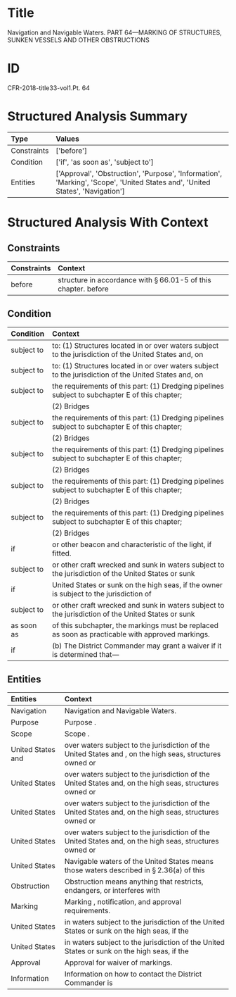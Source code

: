# Title

 Navigation and Navigable Waters. PART 64—MARKING OF STRUCTURES, SUNKEN VESSELS AND OTHER OBSTRUCTIONS


# ID

 CFR-2018-title33-vol1.Pt. 64


# Structured Analysis Summary

| Type        | Values                                                                                                                        |
|:------------|:------------------------------------------------------------------------------------------------------------------------------|
| Constraints | ['before']                                                                                                                    |
| Condition   | ['if', 'as soon as', 'subject to']                                                                                            |
| Entities    | ['Approval', 'Obstruction', 'Purpose', 'Information', 'Marking', 'Scope', 'United States and', 'United States', 'Navigation'] |


# Structured Analysis With Context

 


## Constraints

| Constraints   | Context                                                                   |
|:--------------|:--------------------------------------------------------------------------|
| before        | structure in accordance with &#167;&#8201;66.01-5 of this chapter. before |


## Condition

| Condition   | Context                                                                                               |
|:------------|:------------------------------------------------------------------------------------------------------|
| subject to  | to: (1) Structures located in or over waters subject to the jurisdiction of the United States and, on |
| subject to  | to: (1) Structures located in or over waters subject to the jurisdiction of the United States and, on |
| subject to  | the requirements of this part: (1) Dredging pipelines subject to  subchapter E of this chapter;       |
|             |               (2) Bridges                                                                             |
| subject to  | the requirements of this part: (1) Dredging pipelines subject to  subchapter E of this chapter;       |
|             |               (2) Bridges                                                                             |
| subject to  | the requirements of this part: (1) Dredging pipelines subject to  subchapter E of this chapter;       |
|             |               (2) Bridges                                                                             |
| subject to  | the requirements of this part: (1) Dredging pipelines subject to  subchapter E of this chapter;       |
|             |               (2) Bridges                                                                             |
| subject to  | the requirements of this part: (1) Dredging pipelines subject to  subchapter E of this chapter;       |
|             |               (2) Bridges                                                                             |
| if          | or other beacon and characteristic of the light, if  fitted.                                          |
| subject to  | or other craft wrecked and sunk in waters subject to the jurisdiction of the United States or sunk    |
| if          | United States or sunk on the high seas, if the owner is subject to the jurisdiction of                |
| subject to  | or other craft wrecked and sunk in waters subject to the jurisdiction of the United States or sunk    |
| as soon as  | of this subchapter, the markings must be replaced as soon as  practicable with approved markings.     |
| if          | (b) The District Commander may grant a waiver  if  it is determined that&#8212;                       |


## Entities

| Entities          | Context                                                                                                  |
|:------------------|:---------------------------------------------------------------------------------------------------------|
| Navigation        | Navigation  and Navigable Waters.                                                                        |
| Purpose           | Purpose .                                                                                                |
| Scope             | Scope .                                                                                                  |
| United States and | over waters subject to the jurisdiction of the United States and , on the high seas, structures owned or |
| United States     | over waters subject to the jurisdiction of the United States and, on the high seas, structures owned or  |
| United States     | over waters subject to the jurisdiction of the United States and, on the high seas, structures owned or  |
| United States     | over waters subject to the jurisdiction of the United States and, on the high seas, structures owned or  |
| United States     | Navigable waters of the  United States means those waters described in &#167;&#8201;2.36(a) of this      |
| Obstruction       | Obstruction means anything that restricts, endangers, or interferes with                                 |
| Marking           | Marking , notification, and approval requirements.                                                       |
| United States     | in waters subject to the jurisdiction of the United States or sunk on the high seas, if the              |
| United States     | in waters subject to the jurisdiction of the United States or sunk on the high seas, if the              |
| Approval          | Approval  for waiver of markings.                                                                        |
| Information       | Information on how to contact the District Commander is                                                  |


